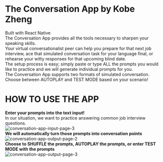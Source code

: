 # The Conversation App by Kobe Zheng 

Built with React Native <br/>
The Conversation App provides all the tools necessary to sharpen your speaking skills. <br/>
Your virtual conversationalist peer can help you prepare for that next job interview, ace that simulated conversation task for your language final, or rehearse your witty responses for that upcoming blind date. <br/>
The setup process is easy; simply paste or type ALL the prompts you would like to practice and we will generate individual prompts for you. <br/>
The Conversation App supports two formats of simulated conversation. Choose between AUTOPLAY and TEST MODE based on your scenario! <br/>

# HOW TO USE THE APP
<b>Enter your prompts into the text input!</b> <br/>
In our situation, we want to practice answering common job interview questions. <br/>
![conversation-app-input-page-3](https://user-images.githubusercontent.com/57577392/169604682-b86ae69e-f308-4e39-ba35-d7c828a4203f.PNG)
<br/>
<b>We will automatically turn those prompts into conversation points</b> <br/>
![conversation-app-output-page-2](https://user-images.githubusercontent.com/57577392/169604949-74ecb3fc-e19a-4f50-94cf-0f975614ee30.PNG)
<br/>
<b>Choose to SHUFFLE the prompts, AUTOPLAY the prompts, or enter TEST MODE with the prompts</b> <br/>
![conversation-app-output-page-3](https://user-images.githubusercontent.com/57577392/169605149-fc5aa6e1-3c79-47d8-8a38-93f0d5063329.PNG)
